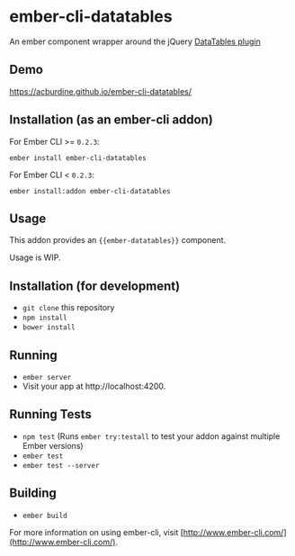 # ember-cli-datatables

An ember component wrapper around the jQuery [DataTables plugin](https://datatables.net)

## Demo
https://acburdine.github.io/ember-cli-datatables/

## Installation (as an ember-cli addon)

For Ember CLI >= `0.2.3`:

```shell
ember install ember-cli-datatables
```

For Ember CLI < `0.2.3`:
```shell
ember install:addon ember-cli-datatables
```

## Usage

This addon provides an `{{ember-datatables}}` component.

Usage is WIP.

## Installation (for development)

* `git clone` this repository
* `npm install`
* `bower install`

## Running

* `ember server`
* Visit your app at http://localhost:4200.

## Running Tests

* `npm test` (Runs `ember try:testall` to test your addon against multiple Ember versions)
* `ember test`
* `ember test --server`

## Building

* `ember build`

For more information on using ember-cli, visit [http://www.ember-cli.com/](http://www.ember-cli.com/).
